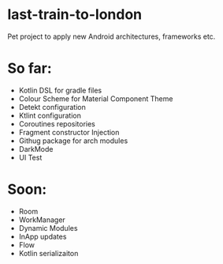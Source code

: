 # last-train-to-london
Pet project to apply new Android architectures, frameworks etc.

# So far:

* Kotlin DSL for gradle files
* Colour Scheme for Material Component Theme
* Detekt configuration
* Ktlint configuration
* Coroutines repositories
* Fragment constructor Injection
* Githug package for arch modules
* DarkMode
* UI Test

# Soon:
* Room
* WorkManager
* Dynamic Modules
* InApp updates
* Flow
* Kotlin serializaiton

